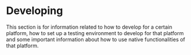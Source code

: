 # Developing

This section is for information related to how to develop for a certain platform, how to set up a testing environment to develop for that platform and some important information about how to use native functionalities of that platform.
